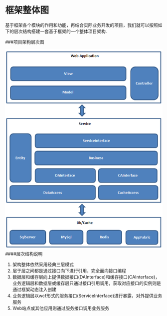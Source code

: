 # 框架整体图

基于框架各个模块的作用和功能，再结合实际业务开发的项目，我们就可以按照如下的层次结构搭建一套基于框架的一个整体项目架构.

###项目架构层次图

![项目架构层次图](../images/img2.png)
 ####层次结构说明
 
 1. 架构整体依然采用经典三层模式
 2. 层于层之间都是通过接口向下进行引用，完全面向接口编程
 3. 数据层和缓存层向上提供数据接口(DAInterface)和缓存接口(CAInterface)，业务逻辑层和数据层或缓存层只通过接口引用调用，获取对应接口的实例则是通过框架动态注入创建
 4. 业务逻辑层以wcf形式的服务接口(ServiceInterface)进行暴露，对外提供业务服务
 5. Web站点或其他应用则通过服务接口调用业务服务
